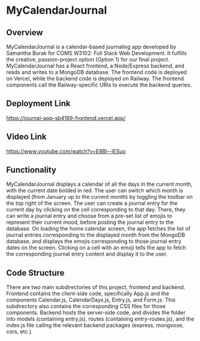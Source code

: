 # MyCalendarJournal

## Overview

MyCalendarJournal is a calendar-based journaling app developed by Samantha Burak for COMS W3102: Full Stack Web Development. It fulfills the creative, passion-project option (Option 1) for our final project. MyCalendarJournal has a React frontend, a Node/Express backend, and reads and writes to a MongoDB database. The frontend code is deployed on Vercel, while the backend code is deployed on Railway. The frontend components call the Railway-specific URIs to execute the backend queries. 

## Deployment Link
https://journal-app-sb4189-frontend.vercel.app/

## Video Link
https://www.youtube.com/watch?v=E8Bl--lESuo

## Functionality

MyCalendarJournal displays a calendar of all the days in the current month, with the current date bolded in red. The user can switch which month is displayed (from January up to the current month) by toggling the toolbar on the top right of the screen. The user can create a journal entry for the current day by clicking on the cell corresponding to that day. There, they can write a journal entry and choose from a pre-set list of emojis to represent their current mood, before posting the journal entry to the database. On loading the home calendar screen, the app fetches the list of journal entries corresponding to the displayed month from the MongoDB database, and displays the emojis corresponding to those journal entry dates on the screen. Clicking on a cell with an emoji tells the app to fetch the corresponding journal entry content and display it to the user. 

## Code Structure

There are two main subdirectories of this project, frontend and backend. Frontend contains the client-side code, specifically App.js and the components Calendar.js, CalendarDays.js, Entry.js, and Form.js. This subdirectory also contains the corresponding CSS files for those components. Backend hosts the server-side code, and divides the folder into models (containing entry.js), routes (containing entry-routes.js), and the index.js file calling the relevant backend packages (express, mongoose, cors, etc.). 
